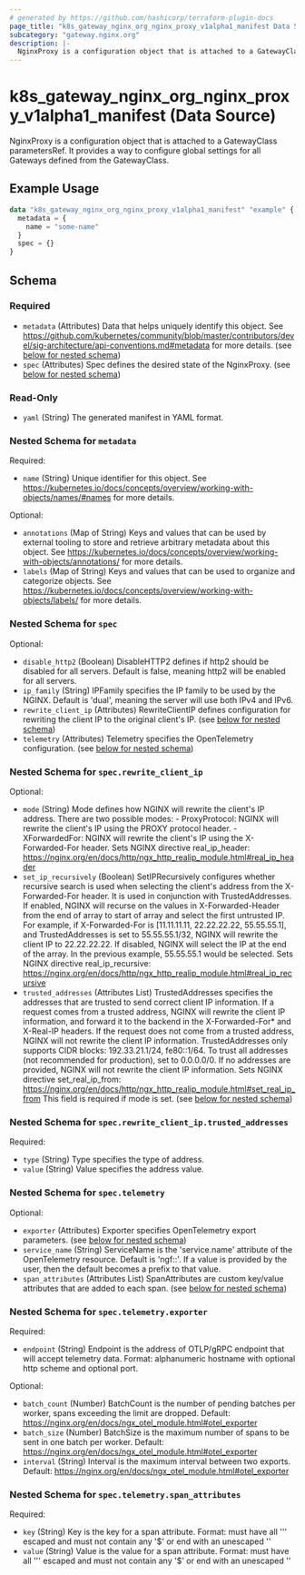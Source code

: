 ```yaml
---
# generated by https://github.com/hashicorp/terraform-plugin-docs
page_title: "k8s_gateway_nginx_org_nginx_proxy_v1alpha1_manifest Data Source - terraform-provider-k8s"
subcategory: "gateway.nginx.org"
description: |-
  NginxProxy is a configuration object that is attached to a GatewayClass parametersRef. It provides a way to configure global settings for all Gateways defined from the GatewayClass.
---
```


# k8s_gateway_nginx_org_nginx_proxy_v1alpha1_manifest (Data Source)

NginxProxy is a configuration object that is attached to a GatewayClass parametersRef. It provides a way to configure global settings for all Gateways defined from the GatewayClass.

## Example Usage

```terraform
data "k8s_gateway_nginx_org_nginx_proxy_v1alpha1_manifest" "example" {
  metadata = {
    name = "some-name"
  }
  spec = {}
}
```

<!-- schema generated by tfplugindocs -->
## Schema

### Required

- `metadata` (Attributes) Data that helps uniquely identify this object. See https://github.com/kubernetes/community/blob/master/contributors/devel/sig-architecture/api-conventions.md#metadata for more details. (see [below for nested schema](#nestedatt--metadata))
- `spec` (Attributes) Spec defines the desired state of the NginxProxy. (see [below for nested schema](#nestedatt--spec))

### Read-Only

- `yaml` (String) The generated manifest in YAML format.

<a id="nestedatt--metadata"></a>
### Nested Schema for `metadata`

Required:

- `name` (String) Unique identifier for this object. See https://kubernetes.io/docs/concepts/overview/working-with-objects/names/#names for more details.

Optional:

- `annotations` (Map of String) Keys and values that can be used by external tooling to store and retrieve arbitrary metadata about this object. See https://kubernetes.io/docs/concepts/overview/working-with-objects/annotations/ for more details.
- `labels` (Map of String) Keys and values that can be used to organize and categorize objects. See https://kubernetes.io/docs/concepts/overview/working-with-objects/labels/ for more details.


<a id="nestedatt--spec"></a>
### Nested Schema for `spec`

Optional:

- `disable_http2` (Boolean) DisableHTTP2 defines if http2 should be disabled for all servers. Default is false, meaning http2 will be enabled for all servers.
- `ip_family` (String) IPFamily specifies the IP family to be used by the NGINX. Default is 'dual', meaning the server will use both IPv4 and IPv6.
- `rewrite_client_ip` (Attributes) RewriteClientIP defines configuration for rewriting the client IP to the original client's IP. (see [below for nested schema](#nestedatt--spec--rewrite_client_ip))
- `telemetry` (Attributes) Telemetry specifies the OpenTelemetry configuration. (see [below for nested schema](#nestedatt--spec--telemetry))

<a id="nestedatt--spec--rewrite_client_ip"></a>
### Nested Schema for `spec.rewrite_client_ip`

Optional:

- `mode` (String) Mode defines how NGINX will rewrite the client's IP address. There are two possible modes: - ProxyProtocol: NGINX will rewrite the client's IP using the PROXY protocol header. - XForwardedFor: NGINX will rewrite the client's IP using the X-Forwarded-For header. Sets NGINX directive real_ip_header: https://nginx.org/en/docs/http/ngx_http_realip_module.html#real_ip_header
- `set_ip_recursively` (Boolean) SetIPRecursively configures whether recursive search is used when selecting the client's address from the X-Forwarded-For header. It is used in conjunction with TrustedAddresses. If enabled, NGINX will recurse on the values in X-Forwarded-Header from the end of array to start of array and select the first untrusted IP. For example, if X-Forwarded-For is [11.11.11.11, 22.22.22.22, 55.55.55.1], and TrustedAddresses is set to 55.55.55.1/32, NGINX will rewrite the client IP to 22.22.22.22. If disabled, NGINX will select the IP at the end of the array. In the previous example, 55.55.55.1 would be selected. Sets NGINX directive real_ip_recursive: https://nginx.org/en/docs/http/ngx_http_realip_module.html#real_ip_recursive
- `trusted_addresses` (Attributes List) TrustedAddresses specifies the addresses that are trusted to send correct client IP information. If a request comes from a trusted address, NGINX will rewrite the client IP information, and forward it to the backend in the X-Forwarded-For* and X-Real-IP headers. If the request does not come from a trusted address, NGINX will not rewrite the client IP information. TrustedAddresses only supports CIDR blocks: 192.33.21.1/24, fe80::1/64. To trust all addresses (not recommended for production), set to 0.0.0.0/0. If no addresses are provided, NGINX will not rewrite the client IP information. Sets NGINX directive set_real_ip_from: https://nginx.org/en/docs/http/ngx_http_realip_module.html#set_real_ip_from This field is required if mode is set. (see [below for nested schema](#nestedatt--spec--rewrite_client_ip--trusted_addresses))

<a id="nestedatt--spec--rewrite_client_ip--trusted_addresses"></a>
### Nested Schema for `spec.rewrite_client_ip.trusted_addresses`

Required:

- `type` (String) Type specifies the type of address.
- `value` (String) Value specifies the address value.



<a id="nestedatt--spec--telemetry"></a>
### Nested Schema for `spec.telemetry`

Optional:

- `exporter` (Attributes) Exporter specifies OpenTelemetry export parameters. (see [below for nested schema](#nestedatt--spec--telemetry--exporter))
- `service_name` (String) ServiceName is the 'service.name' attribute of the OpenTelemetry resource. Default is 'ngf:<gateway-namespace>:<gateway-name>'. If a value is provided by the user, then the default becomes a prefix to that value.
- `span_attributes` (Attributes List) SpanAttributes are custom key/value attributes that are added to each span. (see [below for nested schema](#nestedatt--spec--telemetry--span_attributes))

<a id="nestedatt--spec--telemetry--exporter"></a>
### Nested Schema for `spec.telemetry.exporter`

Required:

- `endpoint` (String) Endpoint is the address of OTLP/gRPC endpoint that will accept telemetry data. Format: alphanumeric hostname with optional http scheme and optional port.

Optional:

- `batch_count` (Number) BatchCount is the number of pending batches per worker, spans exceeding the limit are dropped. Default: https://nginx.org/en/docs/ngx_otel_module.html#otel_exporter
- `batch_size` (Number) BatchSize is the maximum number of spans to be sent in one batch per worker. Default: https://nginx.org/en/docs/ngx_otel_module.html#otel_exporter
- `interval` (String) Interval is the maximum interval between two exports. Default: https://nginx.org/en/docs/ngx_otel_module.html#otel_exporter


<a id="nestedatt--spec--telemetry--span_attributes"></a>
### Nested Schema for `spec.telemetry.span_attributes`

Required:

- `key` (String) Key is the key for a span attribute. Format: must have all ''' escaped and must not contain any '$' or end with an unescaped ''
- `value` (String) Value is the value for a span attribute. Format: must have all ''' escaped and must not contain any '$' or end with an unescaped ''
